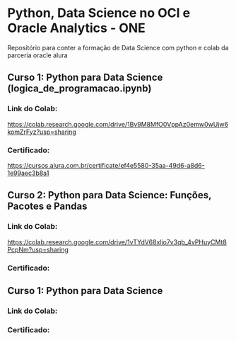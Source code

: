 # Python, Data Science no OCI e Oracle Analytics - ONE
Repositório para conter a formação de Data Science com python e colab da parceria oracle alura
## Curso 1: Python para Data Science (logica_de_programacao.ipynb)
### Link do Colab: 
https://colab.research.google.com/drive/1Bv9M8MfO0VppAz0emw0wUjw6komZrFyz?usp=sharing
### Certificado:
https://cursos.alura.com.br/certificate/ef4e5580-35aa-49d6-a8d6-1e99aec3b8a1
## Curso 2: Python para Data Science: Funções, Pacotes e Pandas
### Link do Colab: 
https://colab.research.google.com/drive/1vTYdV68xljo7v3qb_4vPHuyCMt8PcpNm?usp=sharing
### Certificado:

## Curso 1: Python para Data Science
### Link do Colab:
### Certificado:
